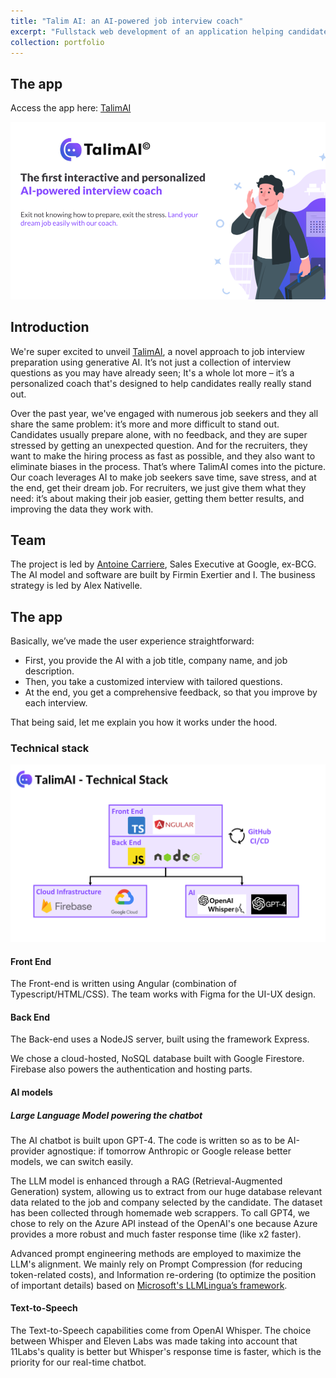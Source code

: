 ```yaml
---
title: "Talim AI: an AI-powered job interview coach"
excerpt: "Fullstack web development of an application helping candidates prepare for their job interviews. <br/><img src='/images/talimai_chatbot.PNG'>"
collection: portfolio
---
```


## The app
Access the app here: <a href="https://talimai.com/landing-page">TalimAI</a>

<img src='/images/landing_page_talimai.png'>

## Introduction

We're super excited to unveil <a href="https://talimai.com/landing-page">TalimAI</a>, a novel approach to job interview preparation using generative AI. It’s not just a collection of interview questions as you may have already seen; It's a whole lot more – it’s a personalized coach that's designed to help candidates really really stand out.

Over the past year, we've engaged with numerous job seekers and they all share the same problem: it’s more and more difficult to stand out. Candidates usually prepare alone, with no feedback, and they are super stressed by getting an unexpected question.
And for the recruiters, they want to make the hiring process as fast as possible, and they also want to eliminate biases in the process.
That’s where TalimAI comes into the picture. Our coach leverages AI to make job seekers save time, save stress, and at the end, get their dream job.
For recruiters, we just give them what they need: it’s about making their job easier, getting them better results, and improving the data they work with.

## Team
The project is led by <a href="https://www.linkedin.com/in/antoinecarriere/">Antoine Carriere</a>, Sales Executive at Google, ex-BCG.
The AI model and software are built by Firmin Exertier and I. The business strategy is led by Alex Nativelle.

## The app

Basically, we’ve made the user experience straightforward:
- First, you provide the AI with a job title, company name, and job description.
- Then, you take a customized interview with tailored questions.
- At the end, you get a comprehensive feedback, so that you improve by each interview.

That being said, let me explain you how it works under the hood.

### Technical stack

<img src='/images/talimAI_Technical_Stack.png'>

#### Front End

The Front-end is written using Angular (combination of Typescript/HTML/CSS). The team works with Figma for the UI-UX design. 

#### Back End

The Back-end uses a NodeJS server, built using the framework Express.

We chose a cloud-hosted, NoSQL database built with Google Firestore.
Firebase also powers the authentication and hosting parts.

#### AI models

##### Large Language Model powering the chatbot

The AI chatbot is built upon GPT-4. The code is written so as to be AI-provider agnostique: if tomorrow Anthropic or Google release better models, we can switch easily.

The LLM model is enhanced through a RAG (Retrieval-Augmented Generation) system, allowing us to extract from our huge database relevant data related to the job and company selected by the candidate. The dataset has been collected through homemade web scrappers.
To call GPT4, we chose to rely on the Azure API instead of the OpenAI's one because Azure provides a more robust and much faster response time (like x2 faster). 

Advanced prompt engineering methods are employed to maximize the LLM's alignment. We mainly rely on Prompt Compression (for reducing token-related costs), and Information re-ordering (to optimize the position of important details) based on <a href="https://www.microsoft.com/en-us/research/blog/llmlingua-innovating-llm-efficiency-with-prompt-compression/">Microsoft's LLMLingua’s framework</a>.

#### Text-to-Speech

The Text-to-Speech capabilities come from OpenAI Whisper.
The choice between Whisper and Eleven Labs was made taking into account that 11Labs's quality is better but Whisper's response time is faster, which is the priority for our real-time chatbot.

